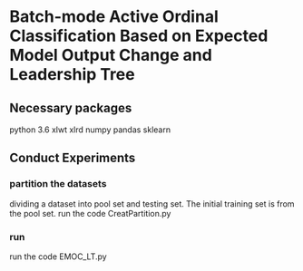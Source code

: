 # Batch-mode Active Ordinal Classification Based on Expected Model Output Change and Leadership Tree
## Necessary packages
python 3.6
xlwt
xlrd
numpy
pandas
sklearn
## Conduct Experiments
### partition the datasets
dividing a dataset into pool set and testing set. The initial training set is from the pool set.
run the code CreatPartition.py
### run
run the code  EMOC_LT.py

